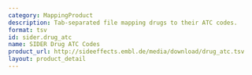 ```yaml
---
category: MappingProduct
description: Tab-separated file mapping drugs to their ATC codes.
format: tsv
id: sider.drug_atc
name: SIDER Drug ATC Codes
product_url: http://sideeffects.embl.de/media/download/drug_atc.tsv
layout: product_detail
---
```


